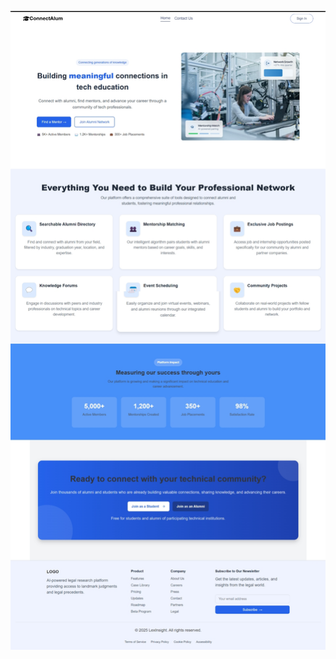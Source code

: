 ![Screenshot](https://github.com/anil-02k/connectalum/blob/main/Screenshot_2025-03-08-08-57-15-51_92460851df6f172a4592fca41cc2d2e6.jpg)
